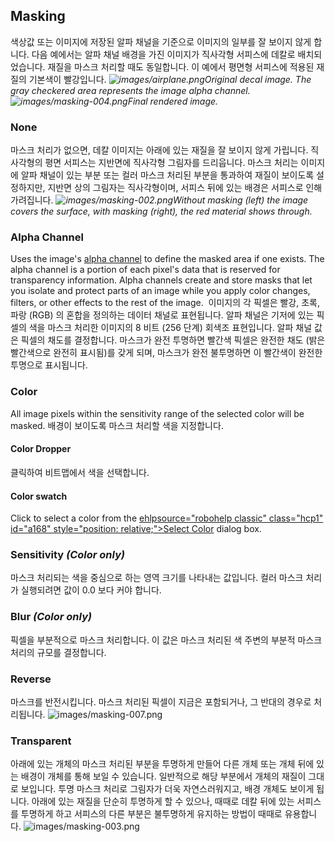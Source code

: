 
## Masking
색상값 또는 이미지에 저장된 알파 채널을 기준으로 이미지의 일부를 잘 보이지 않게 합니다.
다음 예에서는 알파 채널 배경을 가진 이미지가 직사각형 서피스에 데칼로 배치되었습니다. 재질을 마스크 처리할 때도 동일합니다.
이 예에서 평면형 서피스에 적용된 재질의 기본색이 빨강입니다.
*![images/airplane.png](images/airplane.png)Original decal image. The gray checkered area represents the image alpha channel.*
*![images/masking-004.png](images/masking-004.png)Final rendered image.*

### None
마스크 처리가 없으면, 데칼 이미지는 아래에 있는 재질을 잘 보이지 않게 가립니다. 직사각형의 평면 서피스는 지반면에 직사각형 그림자를 드리웁니다. 마스크 처리는 이미지에 알파 채널이 있는 부분 또는 컬러 마스크 처리된 부분을 통과하여 재질이 보이도록 설정하지만, 지반면 상의 그림자는 직사각형이며, 서피스 뒤에 있는 배경은 서피스로 인해 가려집니다.
*![images/masking-002.png](images/masking-002.png)Without masking (left) the image covers the surface, with masking (right), the red material shows through.*

### Alpha Channel
Uses the image's [alpha channel](environment-tab.html#alpha) to define the masked area if one exists.
The alpha channel is a portion of each pixel's data that is reserved for transparency information. Alpha channels create and store masks that let you isolate and protect parts of an image while you apply color changes, filters, or other effects to the rest of the image.&#160;
이미지의 각 픽셀은 빨강, 초록, 파랑 (RGB) 의 혼합을 정의하는 데이터 채널로 표현됩니다. 알파 채널은 기저에 있는 픽셀의 색을 마스크 처리한 이미지의 8 비트 (256 단계) 회색조 표현입니다. 알파 채널 값은 픽셀의 채도를 결정합니다.
마스크가 완전 투명하면 빨간색 픽셀은 완전한 채도 (밝은 빨간색으로 완전히 표시됨)를 갖게 되며, 마스크가 완전 불투명하면 이 빨간색이 완전한 투명으로 표시됩니다.

### Color
All image pixels within the sensitivity&#160;range of the selected color will be masked.
배경이 보이도록 마스크 처리할 색을 지정합니다.

#### Color Dropper
클릭하여 비트맵에서 색을 선택합니다.

#### Color swatch
Click to select a color from the [ehlpsource="robohelp classic" class="hcp1" id="a168" style="position: relative;">Select Color]() dialog box.

### Sensitivity *(Color only)* 
마스크 처리되는 색을 중심으로 하는 영역 크기를 나타내는 값입니다. 컬러 마스크 처리가 실행되려면 값이 0.0 보다 커야 합니다.

### Blur *(Color only)* 
픽셀을 부분적으로 마스크 처리합니다. 이 값은 마스크 처리된 색 주변의 부분적 마스크 처리의 규모를 결정합니다.

### Reverse
마스크를 반전시킵니다. 마스크 처리된 픽셀이 지금은 포함되거나, 그 반대의 경우로 처리됩니다.
![images/masking-007.png](images/masking-007.png)

### Transparent
아래에 있는 개체의 마스크 처리된 부분을 투명하게 만들어 다른 개체 또는 개체 뒤에 있는 배경이 개체를 통해 보일 수 있습니다. 일반적으로 해당 부분에서 개체의 재질이 그대로 보입니다.
투명 마스크 처리로 그림자가 더욱 자연스러워지고, 배경 개체도 보이게 됩니다. 아래에 있는 재질을 단순히 투명하게 할 수 있으나, 때때로 데칼 뒤에 있는 서피스를 투명하게 하고 서피스의 다른 부분은 불투명하게 유지하는 방법이 때때로 유용합니다.
![images/masking-003.png](images/masking-003.png)
